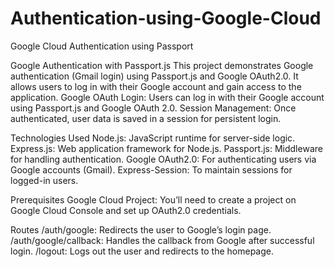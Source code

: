 # Authentication-using-Google-Cloud
Google Cloud Authentication using Passport


Google Authentication with Passport.js
This project demonstrates Google authentication (Gmail login) using Passport.js and Google OAuth2.0. It allows users to log in with their Google account and gain access to the application.
Google OAuth Login: Users can log in with their Google account using Passport.js and Google OAuth 2.0.
Session Management: Once authenticated, user data is saved in a session for persistent login.

Technologies Used
Node.js: JavaScript runtime for server-side logic.
Express.js: Web application framework for Node.js.
Passport.js: Middleware for handling authentication.
Google OAuth2.0: For authenticating users via Google accounts (Gmail).
Express-Session: To maintain sessions for logged-in users.

Prerequisites
Google Cloud Project: You’ll need to create a project on Google Cloud Console and set up OAuth2.0 credentials.

Routes
/auth/google: Redirects the user to Google’s login page.
/auth/google/callback: Handles the callback from Google after successful login.
/logout: Logs out the user and redirects to the homepage.
